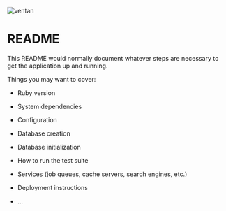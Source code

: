 ![ventan](https://github.com/pedro-donoso/ventas/assets/68760595/55622b55-adb4-4790-8d36-a11dd1ef88ee)

# README

This README would normally document whatever steps are necessary to get the
application up and running.

Things you may want to cover:

* Ruby version

* System dependencies

* Configuration

* Database creation

* Database initialization

* How to run the test suite

* Services (job queues, cache servers, search engines, etc.)

* Deployment instructions

* ...
